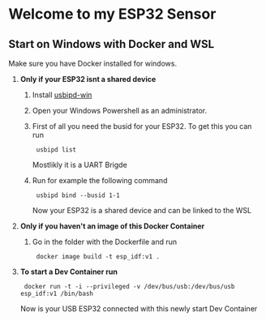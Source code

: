 # Welcome to my ESP32 Sensor


## Start on Windows with Docker and WSL

Make sure you have Docker installed for windows. 

1. **Only if your ESP32 isnt a shared device**
    1. Install [usbipd-win](https://github.com/dorssel/usbipd-win/releases) 
    2. Open your Windows Powershell as an administrator.
    3. First of all you need the busid for your ESP32. To get this you can run

            usbipd list

       Mostlikly it is a UART Brigde
    4. Run for example the following command 

            usbipd bind --busid 1-1
        
       Now your ESP32 is a shared device and can be linked to the WSL 
2. **Only if you haven't an image of this Docker Container**
    1. Go in the folder with the Dockerfile and run 

            docker image build -t esp_idf:v1 .

3. **To start a Dev Container run**

        docker run -t -i --privileged -v /dev/bus/usb:/dev/bus/usb esp_idf:v1 /bin/bash
    
    Now is your USB ESP32 connected with this newly start Dev Container


